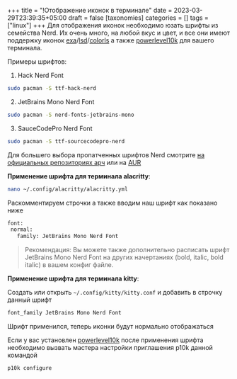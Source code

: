 +++
title = "!Отображение иконок в терминале"
date = 2023-03-29T23:39:35+05:00
draft = false
[taxonomies]
categories = []
tags = ["linux"]
+++
Для отображения иконок необходимо юзать шрифты из семейства Nerd. Их очень много, на любой вкус и цвет, и все они имеют поддержку иконок [exa](https://archlinux.org/packages/community/x86_64/exa/)/[lsd](https://archlinux.org/packages/community/x86_64/lsd/)/[colorls](https://aur.archlinux.org/packages/ruby-colorls) а также [powerlevel10k](https://github.com/romkatv/powerlevel10k) для вашего терминала.

Примеры шрифтов:
1. Hack Nerd Font
```sh
sudo pacman -S ttf-hack-nerd
```
2. JetBrains Mono Nerd Font
```sh
sudo pacman -S nerd-fonts-jetbrains-mono
```
3. SauceCodePro Nerd Font
```sh
sudo pacman -S ttf-sourcecodepro-nerd
```

Для большего выбора пропатченных шрифтов Nerd смотрите [на официальных репозиториях арч](https://archlinux.org/packages/?sort=&q=ttf+nerd&maintainer=&flagged=) или на [AUR](https://aur.archlinux.org/packages?K=nerd-fonts&SB=p)

**Применение шрифта для терминала alacritty**:
```sh
nano ~/.config/alacritty/alacritty.yml
```
Раскомментируем строчки а также вводим наш шрифт как показано ниже
```sh
font:
 normal:
   family: JetBrains Mono Nerd Font
```
> Рекомендация: Вы можете также дополнительно расписать шрифт JetBrains Mono Nerd Font на других начертаниях (bold, italic, bold italic) в вашем конфиг файле.

**Применение шрифта для терминала kitty**:

Создать или открыть `~/.config/kitty/kitty.conf` и добавить в строчку данный шрифт
```sh
font_family JetBrains Mono Nerd Font
```
Шрифт применился, теперь иконки будут нормально отображаться

Если у вас установлен [powerlevel10k](https://github.com/romkatv/powerlevel10k) после применения шрифта необходимо вызвать мастера настройки приглашения p10k данной командой
```sh
p10k configure
```

